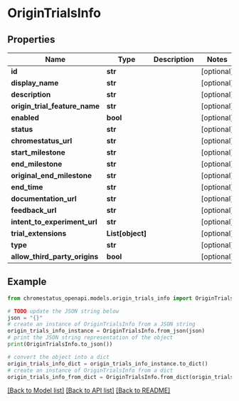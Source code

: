 # OriginTrialsInfo


## Properties

Name | Type | Description | Notes
------------ | ------------- | ------------- | -------------
**id** | **str** |  | [optional] 
**display_name** | **str** |  | [optional] 
**description** | **str** |  | [optional] 
**origin_trial_feature_name** | **str** |  | [optional] 
**enabled** | **bool** |  | [optional] 
**status** | **str** |  | [optional] 
**chromestatus_url** | **str** |  | [optional] 
**start_milestone** | **str** |  | [optional] 
**end_milestone** | **str** |  | [optional] 
**original_end_milestone** | **str** |  | [optional] 
**end_time** | **str** |  | [optional] 
**documentation_url** | **str** |  | [optional] 
**feedback_url** | **str** |  | [optional] 
**intent_to_experiment_url** | **str** |  | [optional] 
**trial_extensions** | **List[object]** |  | [optional] 
**type** | **str** |  | [optional] 
**allow_third_party_origins** | **bool** |  | [optional] 

## Example

```python
from chromestatus_openapi.models.origin_trials_info import OriginTrialsInfo

# TODO update the JSON string below
json = "{}"
# create an instance of OriginTrialsInfo from a JSON string
origin_trials_info_instance = OriginTrialsInfo.from_json(json)
# print the JSON string representation of the object
print(OriginTrialsInfo.to_json())

# convert the object into a dict
origin_trials_info_dict = origin_trials_info_instance.to_dict()
# create an instance of OriginTrialsInfo from a dict
origin_trials_info_from_dict = OriginTrialsInfo.from_dict(origin_trials_info_dict)
```
[[Back to Model list]](../README.md#documentation-for-models) [[Back to API list]](../README.md#documentation-for-api-endpoints) [[Back to README]](../README.md)


